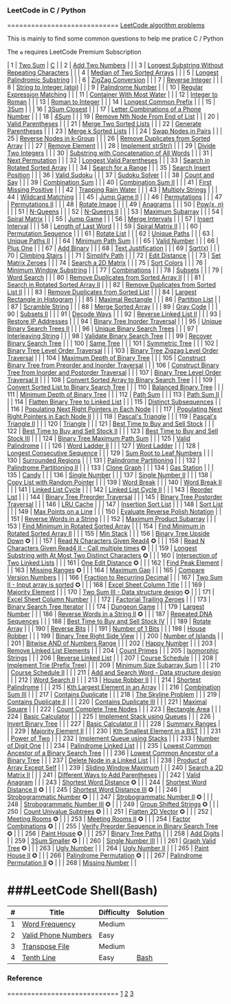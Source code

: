 ### LeetCode in C / Python
============================
[LeetCode algorithm problems](https://leetcode.com/problemset/algorithms)  

This is mainly to find some common questions to help me pratice C / Python


The `✪` requires LeetCode Premium Subscription

| 1   | [Two Sum]                                                    | [C](src/1.c)       |
| 2   | [Add Two Numbers]                                            |                    |
| 3   | [Longest Substring Without Repeating Characters]             |                    |
| 4   | [Median of Two Sorted Arrays]                                |                    |
| 5   | [Longest Palindromic Substring]                              |                    |
| 6   | [ZigZag Conversion]                                          |                    |
| 7   | [Reverse Integer]                                            |                    |
| 8   | [String to Integer (atoi)]                                   |                    |
| 9   | [Palindrome Number]                                          |                    |
| 10  | [Regular Expression Matching]                                |                    |
| 11  | [Container With Most Water]                                  |                    |
| 12  | [Integer to Roman]                                           |                    |
| 13  | [Roman to Integer]                                           |                    |
| 14  | [Longest Common Prefix]                                      |                    |
| 15  | [3Sum]                                                       |                    |
| 16  | [3Sum Closest]                                               |                    |
| 17  | [Letter Combinations of a Phone Number]                      |                    |
| 18  | [4Sum]                                                       |                    |
| 19  | [Remove Nth Node From End of List]                           |                    |
| 20  | [Valid Parentheses]                                          |                    |
| 21  | [Merge Two Sorted Lists]                                     |                    |
| 22  | [Generate Parentheses]                                       |                    |
| 23  | [Merge k Sorted Lists]                                       |                    |
| 24  | [Swap Nodes in Pairs]                                        |                    |
| 25  | [Reverse Nodes in k-Group]                                   |                    |
| 26  | [Remove Duplicates from Sorted Array]                        |                    |
| 27  | [Remove Element]                                             |                    |
| 28  | [Implement strStr()]                                         |                    |
| 29  | [Divide Two Integers]                                        |                    |
| 30  | [Substring with Concatenation of All Words]                  |                    |
| 31  | [Next Permutation]                                           |                    |
| 32  | [Longest Valid Parentheses]                                  |                    |
| 33  | [Search in Rotated Sorted Array]                             |                    |
| 34  | [Search for a Range]                                         |                    |
| 35  | [Search Insert Position]                                     |                    |
| 36  | [Valid Sudoku]                                               |                    |
| 37  | [Sudoku Solver]                                              |                    |
| 38  | [Count and Say]                                              |                    |
| 39  | [Combination Sum]                                            |                    |
| 40  | [Combination Sum II]                                         |                    |
| 41  | [First Missing Positive]                                     |                    |
| 42  | [Trapping Rain Water]                                        |                    |
| 43  | [Multiply Strings]                                           |                    |
| 44  | [Wildcard Matching]                                          |                    |
| 45  | [Jump Game II]                                               |                    |
| 46  | [Permutations]                                               |                    |
| 47  | [Permutations II]                                            |                    |
| 48  | [Rotate Image]                                               |                    |
| 49  | [Anagrams]                                                   |                    |
| 50  | [Pow(x, n)]                                                  |                    |
| 51  | [N-Queens]                                                   |                    |
| 52  | [N-Queens II]                                                |                    |
| 53  | [Maximum Subarray]                                           |                    |
| 54  | [Spiral Matrix]                                              |                    |
| 55  | [Jump Game]                                                  |                    |
| 56  | [Merge Intervals]                                            |                    |
| 57  | [Insert Interval]                                            |                    |
| 58  | [Length of Last Word]                                        |                    |
| 59  | [Spiral Matrix II]                                           |                    |
| 60  | [Permutation Sequence]                                       |                    |
| 61  | [Rotate List]                                                |                    |
| 62  | [Unique Paths]                                               |                    |
| 63  | [Unique Paths II]                                            |                    |
| 64  | [Minimum Path Sum]                                           |                    |
| 65  | [Valid Number]                                               |                    |
| 66  | [Plus One]                                                   |                    |
| 67  | [Add Binary]                                                 |                    |
| 68  | [Text Justification]                                         |                    |
| 69  | [Sqrt(x)]                                                    |                    |
| 70  | [Climbing Stairs]                                            |                    |
| 71  | [Simplify Path]                                              |                    |
| 72  | [Edit Distance]                                              |                    |
| 73  | [Set Matrix Zeroes]                                          |                    |
| 74  | [Search a 2D Matrix]                                         |                    |
| 75  | [Sort Colors]                                                |                    |
| 76  | [Minimum Window Substring]                                   |                    |
| 77  | [Combinations]                                               |                    |
| 78  | [Subsets]                                                    |                    |
| 79  | [Word Search]                                                |                    |
| 80  | [Remove Duplicates from Sorted Array II]                     |                    |
| 81  | [Search in Rotated Sorted Array II]                          |                    |
| 82  | [Remove Duplicates from Sorted List II]                      |                    |
| 83  | [Remove Duplicates from Sorted List]                         |                    |
| 84  | [Largest Rectangle in Histogram]                             |                    |
| 85  | [Maximal Rectangle]                                          |                    |
| 86  | [Partition List]                                             |                    |
| 87  | [Scramble String]                                            |                    |
| 88  | [Merge Sorted Array]                                         |                    |
| 89  | [Gray Code]                                                  |                    |
| 90  | [Subsets II]                                                 |                    |
| 91  | [Decode Ways]                                                |                    |
| 92  | [Reverse Linked List II]                                     |                    |
| 93  | [Restore IP Addresses]                                       |                    |
| 94  | [Binary Tree Inorder Traversal]                              |                    |
| 95  | [Unique Binary Search Trees II]                              |                    |
| 96  | [Unique Binary Search Trees]                                 |                    |
| 97  | [Interleaving String]                                        |                    |
| 98  | [Validate Binary Search Tree]                                |                    |
| 99  | [Recover Binary Search Tree]                                 |                    |
| 100 | [Same Tree]                                                  |                    |
| 101 | [Symmetric Tree]                                             |                    |
| 102 | [Binary Tree Level Order Traversal]                          |                    |
| 103 | [Binary Tree Zigzag Level Order Traversal]                   |                    |
| 104 | [Maximum Depth of Binary Tree]                               |                    |
| 105 | [Construct Binary Tree from Preorder and Inorder Traversal]  |                    |
| 106 | [Construct Binary Tree from Inorder and Postorder Traversal] |                    |
| 107 | [Binary Tree Level Order Traversal II]                       |                    |
| 108 | [Convert Sorted Array to Binary Search Tree]                 |                    |
| 109 | [Convert Sorted List to Binary Search Tree]                  |                    |
| 110 | [Balanced Binary Tree]                                       |                    |
| 111 | [Minimum Depth of Binary Tree]                               |                    |
| 112 | [Path Sum]                                                   |                    |
| 113 | [Path Sum II]                                                |                    |
| 114 | [Flatten Binary Tree to Linked List]                         |                    |
| 115 | [Distinct Subsequences]                                      |                    |
| 116 | [Populating Next Right Pointers in Each Node]                |                    |
| 117 | [Populating Next Right Pointers in Each Node II]             |                    |
| 118 | [Pascal's Triangle]                                          |                    |
| 119 | [Pascal's Triangle II]                                       |                    |
| 120 | [Triangle]                                                   |                    |
| 121 | [Best Time to Buy and Sell Stock]                            |                    |
| 122 | [Best Time to Buy and Sell Stock II]                         |                    |
| 123 | [Best Time to Buy and Sell Stock III]                        |                    |
| 124 | [Binary Tree Maximum Path Sum]                               |                    |
| 125 | [Valid Palindrome]                                           |                    |
| 126 | [Word Ladder II]                                             |                    |
| 127 | [Word Ladder]                                                |                    |
| 128 | [Longest Consecutive Sequence]                               |                    |
| 129 | [Sum Root to Leaf Numbers]                                   |                    |
| 130 | [Surrounded Regions]                                         |                    |
| 131 | [Palindrome Partitioning]                                    |                    |
| 132 | [Palindrome Partitioning II]                                 |                    |
| 133 | [Clone Graph]                                                |                    |
| 134 | [Gas Station]                                                |                    |
| 135 | [Candy]                                                      |                    |
| 136 | [Single Number]                                              |                    |
| 137 | [Single Number II]                                           |                    |
| 138 | [Copy List with Random Pointer]                              |                    |
| 139 | [Word Break]                                                 |                    |
| 140 | [Word Break II]                                              |                    |
| 141 | [Linked List Cycle]                                          |                    |
| 142 | [Linked List Cycle II]                                       |                    |
| 143 | [Reorder List]                                               |                    |
| 144 | [Binary Tree Preorder Traversal]                             |                    |
| 145 | [Binary Tree Postorder Traversal]                            |                    |
| 146 | [LRU Cache]                                                  |                    |
| 147 | [Insertion Sort List]                                        |                    |
| 148 | [Sort List]                                                  |                    |
| 149 | [Max Points on a Line]                                       |                    |
| 150 | [Evaluate Reverse Polish Notation]                           |                    |
| 151 | [Reverse Words in a String]                                  |                    |
| 152 | [Maximum Product Subarray]                                   |                    |
| 153 | [Find Minimum in Rotated Sorted Array]                       |                    |
| 154 | [Find Minimum in Rotated Sorted Array II]                    |                    |
| 155 | [Min Stack]                                                  |                    |
| 156 | [Binary Tree Upside Down] ✪                                  |                    |
| 157 | [Read N Characters Given Read4] ✪                            |                    |
| 158 | [Read N Characters Given Read4 II - Call multiple times] ✪   |                    |
| 159 | [Longest Substring with At Most Two Distinct Characters] ✪   |                    |
| 160 | [Intersection of Two Linked Lists]                           |                    |
| 161 | [One Edit Distance] ✪                                        |                    |
| 162 | [Find Peak Element]                                          |                    |
| 163 | [Missing Ranges] ✪                                           |                    |
| 164 | [Maximum Gap]                                                |                    |
| 165 | [Compare Version Numbers]                                    |                    |
| 166 | [Fraction to Recurring Decimal]                              |                    |
| 167 | [Two Sum II - Input array is sorted] ✪                       |                    |
| 168 | [Excel Sheet Column Title]                                   |                    |
| 169 | [Majority Element]                                           |                    |
| 170 | [Two Sum III - Data structure design] ✪                      |                    |
| 171 | [Excel Sheet Column Number]                                  |                    |
| 172 | [Factorial Trailing Zeroes]                                  |                    |
| 173 | [Binary Search Tree Iterator]                                |                    |
| 174 | [Dungeon Game]                                               |                    |
| 179 | [Largest Number]                                             |                    |
| 186 | [Reverse Words in a String II] ✪                             |                    |
| 187 | [Repeated DNA Sequences]                                     |                    |
| 188 | [Best Time to Buy and Sell Stock IV]                         |                    |
| 189 | [Rotate Array]                                               |                    |
| 190 | [Reverse Bits]                                               |                    |
| 191 | [Number of 1 Bits]                                           |                    |
| 198 | [House Robber]                                               |                    |
| 199 | [Binary Tree Right Side View]                                |                    |
| 200 | [Number of Islands]                                          |                    |
| 201 | [Bitwise AND of Numbers Range]                               |                    |
| 202 | [Happy Number]                                               |                    |
| 203 | [Remove Linked List Elements]                                |                    |
| 204 | [Count Primes]                                               |                    |
| 205 | [Isomorphic Strings]                                         |                    |
| 206 | [Reverse Linked List]                                        |                    |
| 207 | [Course Schedule]                                            |                    |
| 208 | [Implement Trie (Prefix Tree)]                               |                    |
| 209 | [Minimum Size Subarray Sum]                                  |                    |
| 210 | [Course Schedule II]                                         |                    |
| 211 | [Add and Search Word - Data structure design]                |                    |
| 212 | [Word Search II]                                             |                    |
| 213 | [House Robber II]                                            |                    |
| 214 | [Shortest Palindrome]                                        |                    |
| 215 | [Kth Largest Element in an Array]                            |                    |
| 216 | [Combination Sum III]                                        |                    |
| 217 | [Contains Duplicate]                                         |                    |
| 218 | [The Skyline Problem]                                        |                    |
| 219 | [Contains Duplicate II]                                      |                    |
| 220 | [Contains Duplicate III]                                     |                    |
| 221 | [Maximal Square]                                             |                    |
| 222 | [Count Complete Tree Nodes]                                  |                    |
| 223 | [Rectangle Area]                                             |                    |
| 224 | [Basic Calculator]                                           |                    |
| 225 | [Implement Stack using Queues]                               |                    |
| 226 | [Invert Binary Tree]                                         |                    |
| 227 | [Basic Calculator II]                                        |                    |
| 228 | [Summary Ranges]                                             |                    |
| 229 | [Majority Element II]                                        |                    |
| 230 | [Kth Smallest Element in a BST]                              |                    |
| 231 | [Power of Two]                                               |                    |
| 232 | [Implement Queue using Stacks]                               |                    |
| 233 | [Number of Digit One]                                        |                    |
| 234 | [Palindrome Linked List]                                     |                    |
| 235 | [Lowest Common Ancestor of a Binary Search Tree]             |                    |
| 236 | [Lowest Common Ancestor of a Binary Tree]                    |                    |
| 237 | [Delete Node in a Linked List]                               |                    |
| 238 | [Product of Array Except Self]                               |                    |
| 239 | [Sliding Window Maximum]                                     |                    |
| 240 | [Search a 2D Matrix II]                                      |                    |
| 241 | [Different Ways to Add Parentheses]                          |                    |
| 242 | [Valid Anagram]                                              |                    |
| 243 | [Shortest Word Distance] ✪                                   |                    |
| 244 | [Shortest Word Distance II] ✪                                |                    |
| 245 | [Shortest Word Distance III] ✪                               |                    |
| 246 | [Strobogrammatic Number] ✪                                   |                    |
| 247 | [Strobogrammatic Number II] ✪                                |                    |
| 248 | [Strobogrammatic Number III] ✪                               |                    |
| 249 | [Group Shifted Strings] ✪                                    |                    |
| 250 | [Count Univalue Subtrees] ✪                                  |                    |
| 251 | [Flatten 2D Vector] ✪                                        |                    |
| 252 | [Meeting Rooms] ✪                                            |                    |
| 253 | [Meeting Rooms II] ✪                                         |                    |
| 254 | [Factor Combinations] ✪                                      |                    |
| 255 | [Verify Preorder Sequence in Binary Search Tree] ✪           |                    |
| 256 | [Paint House] ✪                                              |                    |
| 257 | [Binary Tree Paths]                                          |                    |
| 258 | [Add Digits]                                                 |                    |
| 259 | [3Sum Smaller] ✪                                             |                    |
| 260 | [Single Number III]                                          |                    |
| 261 | [Graph Valid Tree] ✪                                         |                    |
| 263 | [Ugly Number]                                                |                    |
| 264 | [Ugly Number II]                                             |                    |
| 265 | [Paint House II] ✪                                           |                    |
| 266 | [Palindrome Permutation] ✪                                   |                    |
| 267 | [Palindrome Permutation II] ✪                                |                    |
| 268 | [Missing Number]                                             |                    |


[Missing Number]: https://leetcode.com/problems/missing-number/
[Palindrome Permutation II]:https://leetcode.com/problems/palindrome-permutation-ii/
[Palindrome Permutation]: https://leetcode.com/problems/palindrome-permutation/
[Paint House II]: https://leetcode.com/problems/paint-house-ii/
[Ugly Number II]: https://leetcode.com/problems/ugly-number-ii/
[Ugly Number]: https://leetcode.com/problems/ugly-number/
[Graph Valid Tree]: https://leetcode.com/problems/graph-valid-tree/
[Single Number III]: https://leetcode.com/problems/single-number-iii/
[3Sum Smaller]: https://leetcode.com/problems/3sum-smaller/
[Add Digits]: https://leetcode.com/problems/add-digits/
[Binary Tree Paths]: https://leetcode.com/problems/binary-tree-paths/
[Paint House]: https://leetcode.com/problems/paint-house/
[Verify Preorder Sequence in Binary Search Tree]: https://leetcode.com/problems/verify-preorder-sequence-in-binary-search-tree/
[Factor Combinations]: https://leetcode.com/problems/factor-combinations/
[Meeting Rooms II]: https://leetcode.com/problems/meeting-rooms-ii/
[Meeting Rooms]: https://leetcode.com/problems/meeting-rooms/
[Flatten 2D Vector]: https://leetcode.com/problems/flatten-2d-vector/
[Count Univalue Subtrees]: https://leetcode.com/problems/count-univalue-subtrees/
[Group Shifted Strings]: https://leetcode.com/problems/group-shifted-strings/
[Strobogrammatic Number III]: https://leetcode.com/problems/strobogrammatic-number-iii/
[Strobogrammatic Number II]: https://leetcode.com/problems/strobogrammatic-number-ii/
[Strobogrammatic Number]: https://leetcode.com/problems/strobogrammatic-number/
[Shortest Word Distance III]: https://leetcode.com/problems/shortest-word-distance-iii/
[Shortest Word Distance II]: https://leetcode.com/problems/shortest-word-distance-ii/
[Shortest Word Distance]: https://leetcode.com/problems/shortest-word-distance/
[Valid Anagram]: https://leetcode.com/problems/valid-anagram/
[Different Ways to Add Parentheses]: https://leetcode.com/problems/different-ways-to-add-parentheses/
[Search a 2D Matrix II]: https://leetcode.com/problems/search-a-2d-matrix-ii/
[Sliding Window Maximum]: https://leetcode.com/problems/sliding-window-maximum/
[Product of Array Except Self]: https://leetcode.com/problems/product-of-array-except-self/
[Delete Node in a Linked List]: https://leetcode.com/problems/delete-node-in-a-linked-list/
[Lowest Common Ancestor of a Binary Tree]: https://leetcode.com/problems/lowest-common-ancestor-of-a-binary-tree/
[Lowest Common Ancestor of a Binary Search Tree]: https://leetcode.com/problems/lowest-common-ancestor-of-a-binary-search-tree/
[Palindrome Linked List]: https://leetcode.com/problems/palindrome-linked-list/
[Number of Digit One]: https://leetcode.com/problems/number-of-digit-one/
[Implement Queue using Stacks]: https://leetcode.com/problems/implement-queue-using-stacks/
[Power of Two]: https://leetcode.com/problems/power-of-two/
[Kth Smallest Element in a BST]: https://leetcode.com/problems/kth-smallest-element-in-a-bst/
[Majority Element II]: https://leetcode.com/problems/majority-element-ii/
[Summary Ranges]: https://leetcode.com/problems/summary-ranges/
[Basic Calculator II]: https://leetcode.com/problems/basic-calculator-ii/
[Invert Binary Tree]: https://leetcode.com/problems/invert-binary-tree/
[Implement Stack using Queues]: https://leetcode.com/problems/implement-stack-using-queues/
[Basic Calculator]: https://leetcode.com/problems/basic-calculator/
[Rectangle Area]: https://leetcode.com/problems/rectangle-area/
[Count Complete Tree Nodes]: https://leetcode.com/problems/count-complete-tree-nodes/
[Maximal Square]: https://leetcode.com/problems/maximal-square/
[Contains Duplicate III]: https://leetcode.com/problems/contains-duplicate-iii/
[Contains Duplicate II]: https://leetcode.com/problems/contains-duplicate-ii/
[The Skyline Problem]: https://leetcode.com/problems/the-skyline-problem/
[Contains Duplicate]: https://leetcode.com/problems/contains-duplicate/
[Combination Sum III]: https://leetcode.com/problems/combination-sum-iii/
[Kth Largest Element in an Array]: https://leetcode.com/problems/kth-largest-element-in-an-array/
[Shortest Palindrome]: https://leetcode.com/problems/shortest-palindrome/
[House Robber II]: https://leetcode.com/problems/house-robber-ii/
[Word Search II]: https://leetcode.com/problems/word-search-ii/
[Add and Search Word - Data structure design]: https://leetcode.com/problems/add-and-search-word-data-structure-design/
[Course Schedule II]: https://leetcode.com/problems/course-schedule-ii/
[Minimum Size Subarray Sum]: https://leetcode.com/problems/minimum-size-subarray-sum/
[Implement Trie (Prefix Tree)]: https://leetcode.com/problems/implement-trie-prefix-tree/
[Course Schedule]: https://leetcode.com/problems/course-schedule/
[Reverse Linked List]: https://leetcode.com/problems/reverse-linked-list/
[Isomorphic Strings]: https://leetcode.com/problems/isomorphic-strings/
[Count Primes]: https://leetcode.com/problems/count-primes/
[Remove Linked List Elements]: https://leetcode.com/problems/remove-linked-list-elements/
[Happy Number]: https://leetcode.com/problems/happy-number/
[Bitwise AND of Numbers Range]: https://leetcode.com/problems/bitwise-and-of-numbers-range/
[Number of Islands]: https://leetcode.com/problems/number-of-islands/
[Binary Tree Right Side View]: https://leetcode.com/problems/binary-tree-right-side-view/
[House Robber]: https://leetcode.com/problems/house-robber/
[Number of 1 Bits]: https://leetcode.com/problems/number-of-1-bits/
[Reverse Bits]: https://leetcode.com/problems/reverse-bits/
[Rotate Array]: https://leetcode.com/problems/rotate-array/
[Best Time to Buy and Sell Stock IV]: https://leetcode.com/problems/best-time-to-buy-and-sell-stock-iv/
[Repeated DNA Sequences]: https://leetcode.com/problems/repeated-dna-sequences/
[Reverse Words in a String II]: https://leetcode.com/problems/reverse-words-in-a-string-ii/
[Largest Number]: https://leetcode.com/problems/largest-number/
[Dungeon Game]: https://leetcode.com/problems/dungeon-game/
[Binary Search Tree Iterator]: https://leetcode.com/problems/binary-search-tree-iterator/
[Factorial Trailing Zeroes]: https://leetcode.com/problems/factorial-trailing-zeroes/
[Excel Sheet Column Number]: https://leetcode.com/problems/excel-sheet-column-number/
[Two Sum III - Data structure design]: https://leetcode.com/problems/two-sum-iii-data-structure-design/
[Majority Element]: https://leetcode.com/problems/majority-element/
[Excel Sheet Column Title]: https://leetcode.com/problems/excel-sheet-column-title/
[Two Sum II - Input array is sorted]: https://leetcode.com/problems/two-sum-ii-input-array-is-sorted/
[Fraction to Recurring Decimal]: https://leetcode.com/problems/fraction-to-recurring-decimal/
[Compare Version Numbers]: https://leetcode.com/problems/compare-version-numbers/
[Maximum Gap]: https://leetcode.com/problems/maximum-gap/
[Missing Ranges]: https://leetcode.com/problems/missing-ranges/
[Find Peak Element]: https://leetcode.com/problems/find-peak-element/
[One Edit Distance]: https://leetcode.com/problems/one-edit-distance/
[Intersection of Two Linked Lists]: https://leetcode.com/problems/intersection-of-two-linked-lists/
[Longest Substring with At Most Two Distinct Characters]: https://leetcode.com/problems/longest-substring-with-at-most-two-distinct-characters/
[Read N Characters Given Read4 II - Call multiple times]: https://leetcode.com/problems/read-n-characters-given-read4-ii-call-multiple-times/
[Read N Characters Given Read4]: https://leetcode.com/problems/read-n-characters-given-read4/
[Binary Tree Upside Down]: https://leetcode.com/problems/binary-tree-upside-down/
[Min Stack]: https://leetcode.com/problems/min-stack/
[Find Minimum in Rotated Sorted Array II]: https://leetcode.com/problems/find-minimum-in-rotated-sorted-array-ii/
[Find Minimum in Rotated Sorted Array]: https://leetcode.com/problems/find-minimum-in-rotated-sorted-array/
[Maximum Product Subarray]: https://leetcode.com/problems/maximum-product-subarray/
[Reverse Words in a String]: https://leetcode.com/problems/reverse-words-in-a-string/
[Evaluate Reverse Polish Notation]: https://leetcode.com/problems/evaluate-reverse-polish-notation/
[Max Points on a Line]: https://leetcode.com/problems/max-points-on-a-line/
[Sort List]: https://leetcode.com/problems/sort-list/
[Insertion Sort List]: https://leetcode.com/problems/insertion-sort-list/
[LRU Cache]: https://leetcode.com/problems/lru-cache/
[Binary Tree Postorder Traversal]: https://leetcode.com/problems/binary-tree-postorder-traversal/
[Binary Tree Preorder Traversal]: https://leetcode.com/problems/binary-tree-preorder-traversal/
[Reorder List]: https://leetcode.com/problems/reorder-list/
[Linked List Cycle II]: https://leetcode.com/problems/linked-list-cycle-ii/
[Linked List Cycle]: https://leetcode.com/problems/linked-list-cycle/
[Word Break II]: https://leetcode.com/problems/word-break-ii/
[Word Break]: https://leetcode.com/problems/word-break/
[Copy List with Random Pointer]: https://leetcode.com/problems/copy-list-with-random-pointer/
[Single Number II]: https://leetcode.com/problems/single-number-ii/
[Single Number]: https://leetcode.com/problems/single-number/
[Candy]: https://leetcode.com/problems/candy/
[Gas Station]: https://leetcode.com/problems/gas-station/
[Clone Graph]: https://leetcode.com/problems/clone-graph/
[Palindrome Partitioning II]: https://leetcode.com/problems/palindrome-partitioning-ii/
[Palindrome Partitioning]: https://leetcode.com/problems/palindrome-partitioning/
[Surrounded Regions]: https://leetcode.com/problems/surrounded-regions/
[Sum Root to Leaf Numbers]: https://leetcode.com/problems/sum-root-to-leaf-numbers/
[Longest Consecutive Sequence]: https://leetcode.com/problems/longest-consecutive-sequence/
[Word Ladder]: https://leetcode.com/problems/word-ladder/
[Word Ladder II]: https://leetcode.com/problems/word-ladder-ii/
[Valid Palindrome]: https://leetcode.com/problems/valid-palindrome/
[Binary Tree Maximum Path Sum]: https://leetcode.com/problems/binary-tree-maximum-path-sum/
[Best Time to Buy and Sell Stock III]: https://leetcode.com/problems/best-time-to-buy-and-sell-stock-iii/
[Best Time to Buy and Sell Stock II]: https://leetcode.com/problems/best-time-to-buy-and-sell-stock-ii/
[Best Time to Buy and Sell Stock]: https://leetcode.com/problems/best-time-to-buy-and-sell-stock/
[Triangle]: https://leetcode.com/problems/triangle/
[Pascal's Triangle II]: https://leetcode.com/problems/pascals-triangle-ii/
[Pascal's Triangle]: https://leetcode.com/problems/pascals-triangle/
[Populating Next Right Pointers in Each Node II]: https://leetcode.com/problems/populating-next-right-pointers-in-each-node-ii/
[Populating Next Right Pointers in Each Node]: https://leetcode.com/problems/populating-next-right-pointers-in-each-node/
[Distinct Subsequences]: https://leetcode.com/problems/distinct-subsequences/
[Flatten Binary Tree to Linked List]: https://leetcode.com/problems/flatten-binary-tree-to-linked-list/
[Path Sum II]: https://leetcode.com/problems/path-sum-ii/
[Path Sum]: https://leetcode.com/problems/path-sum/
[Minimum Depth of Binary Tree]: https://leetcode.com/problems/minimum-depth-of-binary-tree/
[Balanced Binary Tree]: https://leetcode.com/problems/balanced-binary-tree/
[Convert Sorted List to Binary Search Tree]: https://leetcode.com/problems/convert-sorted-list-to-binary-search-tree/
[Convert Sorted Array to Binary Search Tree]: https://leetcode.com/problems/convert-sorted-array-to-binary-search-tree/
[Binary Tree Level Order Traversal II]: https://leetcode.com/problems/binary-tree-level-order-traversal-ii/
[Construct Binary Tree from Inorder and Postorder Traversal]: https://leetcode.com/problems/construct-binary-tree-from-inorder-and-postorder-traversal/
[Construct Binary Tree from Preorder and Inorder Traversal]: https://leetcode.com/problems/construct-binary-tree-from-preorder-and-inorder-traversal/
[Maximum Depth of Binary Tree]: https://leetcode.com/problems/maximum-depth-of-binary-tree/
[Binary Tree Zigzag Level Order Traversal]: https://leetcode.com/problems/binary-tree-zigzag-level-order-traversal/
[Binary Tree Level Order Traversal]: https://leetcode.com/problems/binary-tree-level-order-traversal/
[Symmetric Tree]: https://leetcode.com/problems/symmetric-tree/
[Same Tree]: https://leetcode.com/problems/same-tree/
[Recover Binary Search Tree]: https://leetcode.com/problems/recover-binary-search-tree/
[Validate Binary Search Tree]: https://leetcode.com/problems/validate-binary-search-tree/
[Interleaving String]: https://leetcode.com/problems/interleaving-string/
[Unique Binary Search Trees]: https://leetcode.com/problems/unique-binary-search-trees/
[Unique Binary Search Trees II]: https://leetcode.com/problems/unique-binary-search-trees-ii/
[Binary Tree Inorder Traversal]: https://leetcode.com/problems/binary-tree-inorder-traversal/
[Restore IP Addresses]: https://leetcode.com/problems/restore-ip-addresses/
[Reverse Linked List II]: https://leetcode.com/problems/restore-ip-addresses/
[Decode Ways]: https://leetcode.com/problems/decode-ways/
[Subsets II]: https://leetcode.com/problems/subsets-ii/
[Gray Code]: https://leetcode.com/problems/gray-code/
[Merge Sorted Array]: https://leetcode.com/problems/merge-sorted-array/
[Scramble String]: https://leetcode.com/problems/scramble-string/
[Partition List]: https://leetcode.com/problems/partition-list/
[Maximal Rectangle]: https://leetcode.com/problems/maximal-rectangle/
[Largest Rectangle in Histogram]: https://leetcode.com/problems/maximal-rectangle/
[Remove Duplicates from Sorted List]: https://leetcode.com/problems/remove-duplicates-from-sorted-list/
[Remove Duplicates from Sorted List II]: https://leetcode.com/problems/remove-duplicates-from-sorted-list-ii/
[Search in Rotated Sorted Array II]: https://leetcode.com/problems/search-in-rotated-sorted-array-ii/
[Remove Duplicates from Sorted Array II]: https://leetcode.com/problems/search-in-rotated-sorted-array-ii/
[Word Search]: https://leetcode.com/problems/word-search/
[Subsets]: https://leetcode.com/problems/subsets/
[Combinations]: https://leetcode.com/problems/combinations/
[Minimum Window Substring]: https://leetcode.com/problems/minimum-window-substring/
[Sort Colors]: https://leetcode.com/problems/sort-colors/
[Search a 2D Matrix]: https://leetcode.com/problems/search-a-2d-matrix/
[Set Matrix Zeroes]: https://leetcode.com/problems/set-matrix-zeroes/
[Edit Distance]: https://leetcode.com/problems/edit-distance/
[Simplify Path]: https://leetcode.com/problems/simplify-path/
[Climbing Stairs]: https://leetcode.com/problems/climbing-stairs/
[Sqrt(x)]: https://leetcode.com/problems/sqrtx/
[Text Justification]: https://leetcode.com/problems/text-justification/
[Add Binary]: https://leetcode.com/problems/add-binary/
[Plus One]: https://leetcode.com/problems/add-binary/
[Valid Number]: https://leetcode.com/problems/valid-number/
[Minimum Path Sum]: https://leetcode.com/problems/minimum-path-sum/
[Unique Paths II]: https://leetcode.com/problems/unique-paths-ii/
[Unique Paths]: https://leetcode.com/problems/unique-paths/
[Rotate List]: https://leetcode.com/problems/rotate-list/
[Permutation Sequence]: https://leetcode.com/problems/permutation-sequence/
[Spiral Matrix II]: https://leetcode.com/problems/spiral-matrix-ii/
[Length of Last Word]: https://leetcode.com/problems/length-of-last-word/
[Insert Interval]: https://leetcode.com/problems/insert-interval/
[Merge Intervals]: https://leetcode.com/problems/merge-intervals/
[Jump Game]: https://leetcode.com/problems/jump-game/
[Spiral Matrix]: https://leetcode.com/problems/spiral-matrix/
[Maximum Subarray]: https://leetcode.com/problems/maximum-subarray/
[N-Queens II]: https://leetcode.com/problems/n-queens-ii/
[N-Queens]: https://leetcode.com/problems/n-queens/
[Pow(x, n)]: https://leetcode.com/problems/powx-n/
[Anagrams]: https://leetcode.com/problems/anagrams/
[Rotate Image]: https://leetcode.com/problems/rotate-image/
[Permutations II]: https://leetcode.com/problems/permutations-ii/
[Permutations]: https://leetcode.com/problems/permutations/
[Jump Game II]: https://leetcode.com/problems/jump-game-ii/
[Wildcard Matching]: https://leetcode.com/problems/wildcard-matching/
[Multiply Strings]: https://leetcode.com/problems/multiply-strings/
[Trapping Rain Water]: https://leetcode.com/problems/trapping-rain-water/
[First Missing Positive]: https://leetcode.com/problems/first-missing-positive/
[Combination Sum II]: https://leetcode.com/problems/combination-sum-ii/
[Combination Sum]: https://leetcode.com/problems/combination-sum/
[Count and Say]: https://leetcode.com/problems/count-and-say/
[Sudoku Solver]: https://leetcode.com/problems/sudoku-solver/
[Valid Sudoku]: https://leetcode.com/problems/valid-sudoku/
[Search Insert Position]: https://leetcode.com/problems/search-insert-position/
[Search for a Range]: https://leetcode.com/problems/search-for-a-range/
[Search in Rotated Sorted Array]: https://leetcode.com/problems/search-in-rotated-sorted-array/
[Longest Valid Parentheses]: https://leetcode.com/problems/longest-valid-parentheses/
[Next Permutation]: https://leetcode.com/problems/next-permutation/
[Substring with Concatenation of All Words]: https://leetcode.com/problems/substring-with-concatenation-of-all-words/
[Divide Two Integers]: https://leetcode.com/problems/divide-two-integers/
[Implement strStr()]: https://leetcode.com/problems/implement-strstr/
[Remove Element]: https://leetcode.com/problems/remove-element/
[Remove Duplicates from Sorted Array]: https://leetcode.com/problems/remove-duplicates-from-sorted-array/
[Reverse Nodes in k-Group]: https://leetcode.com/problems/reverse-nodes-in-k-group/
[Swap Nodes in Pairs]: https://leetcode.com/problems/swap-nodes-in-pairs/
[Merge k Sorted Lists]: https://leetcode.com/problems/merge-k-sorted-lists/
[Generate Parentheses]: https://leetcode.com/problems/generate-parentheses/
[Merge Two Sorted Lists]: https://leetcode.com/problems/merge-two-sorted-lists/
[Valid Parentheses]: https://leetcode.com/problems/valid-parentheses/
[Remove Nth Node From End of List]: https://leetcode.com/problems/remove-nth-node-from-end-of-list/
[4Sum]: https://leetcode.com/problems/4sum/
[Letter Combinations of a Phone Number]: https://leetcode.com/problems/letter-combinations-of-a-phone-number/
[3Sum Closest]: https://leetcode.com/problems/3sum-closest/
[3Sum]: https://leetcode.com/problems/3sum/
[Longest Common Prefix]: https://leetcode.com/problems/longest-common-prefix/
[Roman to Integer]: https://leetcode.com/problems/roman-to-integer/
[Integer to Roman]: https://leetcode.com/problems/integer-to-roman/
[Container With Most Water]: https://leetcode.com/problems/container-with-most-water/
[Regular Expression Matching]: https://leetcode.com/problems/regular-expression-matching/
[Palindrome Number]: https://leetcode.com/problems/palindrome-number/
[String to Integer (atoi)]: https://leetcode.com/problems/string-to-integer-atoi/
[Reverse Integer]: https://leetcode.com/problems/reverse-integer/
[ZigZag Conversion]: https://leetcode.com/problems/zigzag-conversion/
[Longest Palindromic Substring]: https://leetcode.com/problems/longest-palindromic-substring/
[Median of Two Sorted Arrays]: https://leetcode.com/problems/median-of-two-sorted-arrays/
[Longest Substring Without Repeating Characters]: https://leetcode.com/problems/longest-substring-without-repeating-characters/
[Add Two Numbers]: https://leetcode.com/problems/add-two-numbers/
[Two Sum]: https://leetcode.com/problems/two-sum/


###LeetCode Shell(Bash)
============================

| # |        Title        | Difficulty|     Solution                                |
|---| ------------------- | ----------| ------------------------------------------- |
|1  |[Word Frequency]     | Medium    |                                             |
|2  |[Valid Phone Numbers]| Easy      |                                             |
|3  |[Transpose File]     | Medium    |                                             |
|4  |[Tenth Line]         | Easy      | [Bash](./shell/xxx.sh)                      |


[Tenth Line]:(https://leetcode.com/problems/tenth-line/)
[Transpose File]:(https://leetcode.com/problems/transpose-file/)
[Valid Phone Numbers]:(https://leetcode.com/problems/valid-phone-numbers/)
[Word Frequency]:(https://leetcode.com/problems/word-frequency/)


### Reference
============================
[1](https://github.com/haoel/leetcode)
[2](https://github.com/kamyu104/LeetCode)
[3](https://github.com/algorhythms/LeetCode)
